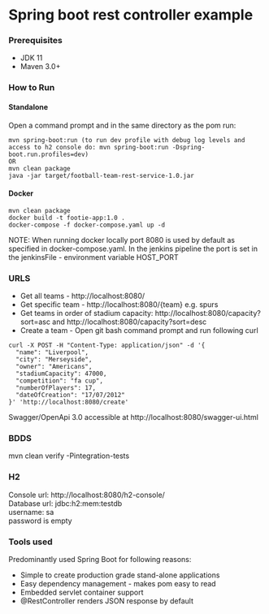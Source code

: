 # Spring boot rest controller example

### Prerequisites

* JDK 11
* Maven 3.0+

### How to Run

#### Standalone
Open a command prompt and in the same directory as the pom run:
```
mvn spring-boot:run (to run dev profile with debug log levels and access to h2 console do: mvn spring-boot:run -Dspring-boot.run.profiles=dev) 
OR
mvn clean package 
java -jar target/football-team-rest-service-1.0.jar
```

#### Docker
```
mvn clean package
docker build -t footie-app:1.0 .
docker-compose -f docker-compose.yaml up -d
```

NOTE: When running docker locally port 8080 is used by default as specified in docker-compose.yaml.  In the jenkins pipeline the port is set in the jenkinsFile - environment variable HOST_PORT

### URLS

* Get all teams - http://localhost:8080/
* Get specific team - http://localhost:8080/{team} e.g. spurs
* Get teams in order of stadium capacity: http://localhost:8080/capacity?sort=asc and http://localhost:8080/capacity?sort=desc
* Create a team - Open git bash command prompt and run following curl
```
curl -X POST -H "Content-Type: application/json" -d '{
  "name": "Liverpool",
  "city": "Merseyside",
  "owner": "Americans",
  "stadiumCapacity": 47000,
  "competition": "fa cup",
  "numberOfPlayers": 17,
  "dateOfCreation": "17/07/2012"
}' 'http://localhost:8080/create'
```

Swagger/OpenApi 3.0 accessible at http://localhost:8080/swagger-ui.html

### BDDS

mvn clean verify -Pintegration-tests

### H2
Console url: http://localhost:8080/h2-console/  
Database url: jdbc:h2:mem:testdb  
username: sa  
password is empty  

### Tools used
Predominantly used Spring Boot for following reasons:
* Simple to create production grade stand-alone applications
* Easy dependency management - makes pom easy to read
* Embedded servlet container support
* @RestController renders JSON response by default
